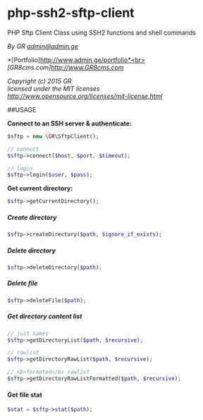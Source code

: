 # php-ssh2-sftp-client
PHP Sftp Client Class using SSH2 functions and shell commands

*By GR admin@admin.ge*

*[Portfolio]http://www.admin.ge/portfolio*<br>
*[GR8cms.com]http://www.GR8cms.com*

*Copyright (c) 2015 GR*<br>
*licensed under the MIT licenses*<br>
*http://www.opensource.org/licenses/mit-license.html*

##USAGE

**Connect to an SSH server & authenticate:**

```php
$sftp = new \GR\SftpClient();

// connect
$sftp->connect($host, $port, $timeout);

// login
$sftp->login($user, $pass);
```

**Get current directory:**
```php
$sftp->getCurrentDirectory();
```

##### Create directory
```php
$sftp->createDirectory($path, $ignore_if_exists);
```

##### Delete directory
```php
$sftp->deleteDirectory($path);
```

##### Delete file
```php
$sftp->deleteFile($path);
```

##### Get directory content list
```php
// just names
$sftp->getDirectoryList($path, $recursive);

// rawlist
$sftp->getDirectoryRawList($path, $recursive);

// <b>formated</b> rawlist
$sftp->getDirectoryRawListFormatted($path, $recursive);
```

#### Get file stat
```php
$stat = $sftp->stat($path); 
```






